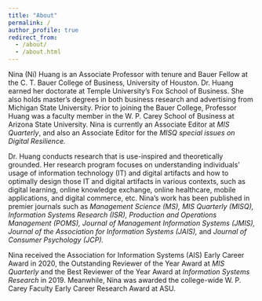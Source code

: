 ```yaml
---
title: "About"
permalink: /
author_profile: true
redirect_from: 
  - /about/
  - /about.html
---
```


Nina (Ni) Huang is an Associate Professor with tenure and Bauer Fellow at the C. T. Bauer College of Business, University of Houston. Dr. Huang earned her doctorate at Temple University’s Fox School of Business. She also holds master’s degrees in both business research and advertising from Michigan State University. Prior to joining the Bauer College, Professor Huang was a faculty member in the W. P. Carey School of Business at Arizona State University. Nina is currently an Associate Editor at *MIS Quarterly*, and also an Associate Editor for the *MISQ special issues on Digital Resilience.*

Dr. Huang conducts research that is use-inspired and theoretically grounded. Her research program focuses on understanding individuals’ usage of information technology (IT) and digital artifacts and how to optimally design those IT and digital artifacts in various contexts, such as digital learning, online knowledge exchange, online healthcare, mobile applications, and digital commerce, etc. Nina’s work has been published in premier journals such as *Management Science (MS), MIS Quarterly (MISQ), Information Systems Research (ISR), Production and Operations Management (POMS), Journal of Management Information Systems (JMIS), Journal of the Association for Information Systems (JAIS),* and *Journal of Consumer Psychology (JCP).*

Nina received the Association for Information Systems (AIS) Early Career Award in 2020, the Outstanding Reviewer of the Year Award at *MIS Quarterly* and the Best Reviewer of the Year Award at *Information Systems Research* in 2019. Meanwhile, Nina was awarded the college-wide W. P. Carey Faculty Early Career Research Award at ASU.
